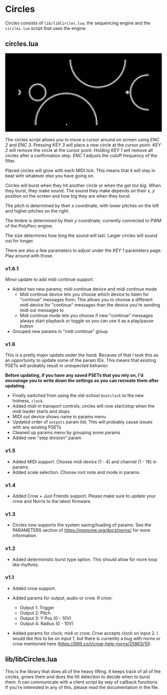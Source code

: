 # Circles

Circles consists of `lib/libCircles.lua`, the sequencing engine and the `circles.lua` script that uses the engine.


## circles.lua

![circles](circles.png)

The circles script allows you to move a cursor around on screen using _ENC 2_ and _ENC 3_. Pressing _KEY 3_ will place a new circle at the cursor point. _KEY 2_ will remove the circle at the cursor point. Holding _KEY 1_ will remove all circles after a confirmation step. _ENC 1_ adjusts the cutoff frequency of the filter.

Placed circles will grow with each MIDI tick. This means that it will stay in beat with whatever else you have going on.

Circles will burst when they hit another circle or when the get _too big_. When they burst, they make sound. The sound they make depends on their _x_, _y_ position on the screen and how big they are when they burst.

The pitch is determined by their _x_ coordinate, with lower pitches on the left and higher pitches on the right.

The timbre is determined by their _y_ coordinate, currently connected to PWM of the PolyPerc engine.

The size determines how long the sound will last. Larger circles will sound out for longer.

There are also a few parameters to adjust under the _KEY 1_ parameters page. Play around with those.

### v1.6.1

Minor update to add midi continue support.

- Added two new params; midi continue device and midi continue mode
     - Midi continue device lets you choose which device to listen for "continue" messages from; This allows you to choose a different midi device for "continue" messages than the device you're sending midi out messages to
     - Midi continue mode lets you choose if new "continue" messages always start playback or toggle so you can use it as a play/pause button
- Grouped new params in "midi continue" group

### v1.6

This is a pretty major update under the hood. Because of that I took this as an opportunity to update some of the param IDs. This means that existing PSETs will probably result in unexpected behavior.

**Before updating, if you have any saved PSETs that you rely on, I'd encourage you to write down the settings so you can recreate them after updating.**

- Finally switched from using the old-school `beatclock` to the new hotness, `clock`.
- Added midi-in transport controls; circles will now start/stop when the midi leader starts and stops.
- MIDI out device shows name in params menu
- Updated order of `outputs` param list; This will probably cause issues with any existing PSETs
- Cleaned up params menu by grouping some params
- Added new "step division" param


### v1.5

- Added MIDI support. Choose midi device (1 - 4) and channel (1 - 16) in params.
- Added scale selection. Choose root note and mode in params.


### v1.4

- Added Crow + Just Friends support. Please make sure to update your crow and Norns to the latest firmware.


### v1.3

- Circles now supports the system saving/loading of params. See the PARAMETERS section of https://monome.org/docs/norns/ for more information.


### v1.2

- Added deterministic burst type option. This should allow for more loop like rhythms.


### v1.1

- Added crow support.

- Added params for output; audio or crow. If crow:
     - Output 1: Trigger
     - Output 2: Pitch
     - Output 3: Y Pos  (0 - 10V)
     - Output 4: Radius (0 - 10V)
 
- Added params for clock; midi or crow. Crow accepts clock on input 2. I would like this to be on input 1, but there is currently a bug with norns or crow mentioned here (https://llllllll.co/t/crow-help-norns/25863/10).


## lib/libCircles.lua

This is the library that does all of the heavy lifting. It keeps track of all of the circles, grows them and does the hit detection to decide when to burst them. It can communicate with a client script by way of callback functions. If you're interested in any of this, please read the documentation in the file.
